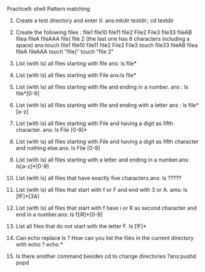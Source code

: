 Practice9: shell Pattern matching
1. Create a test directory and enter it.
ans:mkdir testdir; cd testdir

2. Create the following files :
file1
file10
file11
file2
File2
File3
file33
fileAB
filea
fileA
fileAAA
file(
file 2
(the last one has 6 characters including a space)
ans:touch file1 file10 file11 file2 File2 File3
touch file33 fileAB filea fileA fileAAA
touch "file("
touch "file 2"

3. List (with ls) all files starting with file
ans: ls file*
4. List (with ls) all files starting with File ans:ls file*
5. List (with ls) all files starting with file and ending in a number. ans : ls file*[0-9]
6. List (with ls) all files starting with file and ending with a letter ans : ls file*[a-z]
7. List (with ls) all files starting with File and having a digit as fifth character. ans: ls File [0-9]*
8. List (with ls) all files starting with File and having a digit as fifth character and nothing else.ans: ls File [0-9]
9. List (with ls) all files starting with a letter and ending in a number.ans: ls[a-z]*[0-9]
10. List (with ls) all files that have exactly five characters.ans: ls ?????
11. List (with ls) all files that start with f or F and end with 3 or A. ams: ls [fF]*[3A]
12. List (with ls) all files that start with f have i or R as second character and end in a number.ans: ls f[iR]*[0-9]
13. List all files that do not start with the letter F. ls [!F]*
14. Can echo replace ls ? How can you list the files in the current directory with echo ? echo *
15. Is there another command besides cd to change directories ?ans:pushd popd